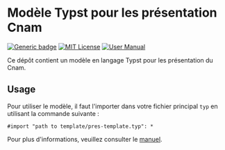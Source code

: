 # Modèle Typst pour les présentation Cnam

[![Generic badge](https://img.shields.io/badge/Version-0.2.1-cornflowerblue.svg)]()
[![MIT License](https://img.shields.io/badge/License-MIT-forestgreen)](https://github.com/maucejo/elsearticle/blob/main/LICENSE)
[![User Manual](https://img.shields.io/badge/doc-.pdf-mediumpurple)](https://github.com/maucejo/elsearticle/blob/main/docs/manual.pdf)

Ce dépôt contient un modèle en langage Typst pour les présentation du  Cnam.

## Usage

Pour utiliser le modèle, il faut l'importer dans votre fichier principal `typ` en utilisant la commande suivante :

```typ
#import "path to template/pres-template.typ": *
```

Pour plus d'informations, veuillez consulter le [manuel](https://github.com/maucejo/Cnam_presentation_template/blob/main/docs/manual.pdf).

